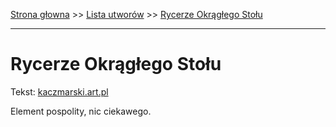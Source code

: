 [Strona głowna](../index.md) >> [Lista utworów](../list.md) >> [Rycerze Okrągłego Stołu](527.md)

---

# Rycerze Okrągłego Stołu

Tekst: [kaczmarski.art.pl](https://www.kaczmarski.art.pl/tworczosc/wiersze/rycerze-okraglego-stolu/)

Element pospolity, nic ciekawego.